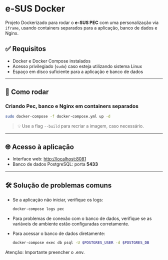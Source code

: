 # e-SUS Docker

Projeto Dockerizado para rodar o **e-SUS PEC** com uma personalização via `iframe`, usando containers separados para a aplicação, banco de dados e Nginx.

## ✅ Requisitos

- Docker e Docker Compose instalados  
- Acesso privilegiado (`sudo`) caso esteja utilizando sistema Linux  
- Espaço em disco suficiente para a aplicação e banco de dados

---

## 🚀 Como rodar

### Criando Pec, banco e Nginx em containers separados

```bash
sudo docker-compose -f docker-compose.yml up -d
```

> 💡 Use a flag `--build` para recriar a imagem, caso necessário.

---

## 🌐 Acesso à aplicação

- Interface web: [http://localhost:8081](http://localhost:8081)  
- Banco de dados PostgreSQL: porta **5433**

---

## 🛠️ Solução de problemas comuns

- Se a aplicação não iniciar, verifique os logs:
  ```bash
  docker-compose logs pec
  ```

- Para problemas de conexão com o banco de dados, verifique se as variáveis de ambiente estão configuradas corretamente.

- Para acessar o banco de dados diretamente:
  ```bash
  docker-compose exec db psql -U $POSTGRES_USER -d $POSTGRES_DB
  ```

Atenção: Importante preencher o .env.
